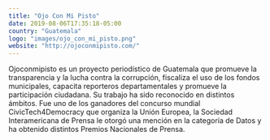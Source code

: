 ```yaml
---
title: "Ojo Con Mi Pisto"
date: 2019-08-06T17:35:18-05:00
country: "Guatemala"
logo: "images/ojo_con_mi_pisto.png"
website: "http://ojoconmipisto.com/"
---
```


Ojoconmipisto es un proyecto periodístico de Guatemala que promueve la transparencia y la lucha contra la corrupción, fiscaliza el uso de los fondos municipales, capacita reporteros departamentales y promueve la participación ciudadana. Su trabajo ha sido reconocido en distintos ámbitos. Fue uno de los ganadores del concurso mundial CivicTech4Democracy que organiza la Unión Europea, la Sociedad Interamericana de Prensa le otorgó una mención en la categoría de Datos y ha obtenido distintos Premios Nacionales de Prensa.